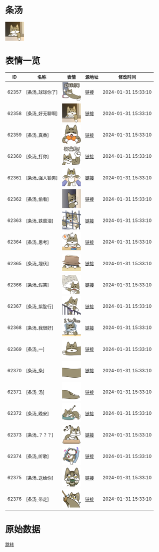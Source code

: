 # 条汤

<img src="./cover.png" height="60" alt="cover" />

# 表情一览

|ID|名称|表情|源地址|修改时间|
|----|----|----|----|----|
|62357|[条汤_球球你了]|<img src="./pic/062357_%5B条汤_球球你了%5D.png" height="60" alt="球球你了"/>|[链接](https://i0.hdslb.com/bfs/garb/bb9bd8272092eaaa8321fd4850592a6b693c0dba.png)|2024-01-31 15:33:10|
|62358|[条汤_好无聊啊]|<img src="./pic/062358_%5B条汤_好无聊啊%5D.png" height="60" alt="好无聊啊"/>|[链接](https://i0.hdslb.com/bfs/garb/a70a9d5e2464abac4fbcaa25a4aba101cf274d58.png)|2024-01-31 15:33:10|
|62359|[条汤_真香]|<img src="./pic/062359_%5B条汤_真香%5D.png" height="60" alt="真香"/>|[链接](https://i0.hdslb.com/bfs/garb/03cf85b22695c9749b406d025402610393dbe4bf.png)|2024-01-31 15:33:10|
|62360|[条汤_打你]|<img src="./pic/062360_%5B条汤_打你%5D.png" height="60" alt="打你"/>|[链接](https://i0.hdslb.com/bfs/garb/e0b16a40b584a197b16156970e67bfd2996046b6.png)|2024-01-31 15:33:10|
|62361|[条汤_强人锁男]|<img src="./pic/062361_%5B条汤_强人锁男%5D.png" height="60" alt="强人锁男"/>|[链接](https://i0.hdslb.com/bfs/garb/7ae442f5a4db8b96bb56111f683db33a19fcfca6.png)|2024-01-31 15:33:10|
|62362|[条汤_偷看]|<img src="./pic/062362_%5B条汤_偷看%5D.png" height="60" alt="偷看"/>|[链接](https://i0.hdslb.com/bfs/garb/8b63f8db602061f3d88ae7001256b1e7787edec6.png)|2024-01-31 15:33:10|
|62363|[条汤_铁窗泪]|<img src="./pic/062363_%5B条汤_铁窗泪%5D.png" height="60" alt="铁窗泪"/>|[链接](https://i0.hdslb.com/bfs/garb/10a9b5fee2084a4120aca9501e19db55c26f1b69.png)|2024-01-31 15:33:10|
|62364|[条汤_思考]|<img src="./pic/062364_%5B条汤_思考%5D.png" height="60" alt="思考"/>|[链接](https://i0.hdslb.com/bfs/garb/6bd49a78bf2d628593dff3fc7d1c71c44db63019.png)|2024-01-31 15:33:10|
|62365|[条汤_埋伏]|<img src="./pic/062365_%5B条汤_埋伏%5D.png" height="60" alt="埋伏"/>|[链接](https://i0.hdslb.com/bfs/garb/f0bb1640515186f9cde600548f2120eb3874c187.png)|2024-01-31 15:33:10|
|62366|[条汤_假笑]|<img src="./pic/062366_%5B条汤_假笑%5D.png" height="60" alt="假笑"/>|[链接](https://i0.hdslb.com/bfs/garb/3e3471628cf12b22787f8f5d22b70f1019081aae.png)|2024-01-31 15:33:10|
|62367|[条汤_紫腚行]|<img src="./pic/062367_%5B条汤_紫腚行%5D.png" height="60" alt="紫腚行"/>|[链接](https://i0.hdslb.com/bfs/garb/c79ded4db5c4db79866e756cdea2d6e9f87a3613.png)|2024-01-31 15:33:10|
|62368|[条汤_我很好]|<img src="./pic/062368_%5B条汤_我很好%5D.png" height="60" alt="我很好"/>|[链接](https://i0.hdslb.com/bfs/garb/88ab92dfc5adfcd2b667ba1f8438a05b178c1fa9.png)|2024-01-31 15:33:10|
|62369|[条汤_一]|<img src="./pic/062369_%5B条汤_一%5D.png" height="60" alt="一"/>|[链接](https://i0.hdslb.com/bfs/garb/2d5e4aed0cdfaf41b08a7607570578cd71e786a1.png)|2024-01-31 15:33:10|
|62370|[条汤_条]|<img src="./pic/062370_%5B条汤_条%5D.png" height="60" alt="条"/>|[链接](https://i0.hdslb.com/bfs/garb/080df5ee8f8c912f5645045e4d55a2b569bb7e65.png)|2024-01-31 15:33:10|
|62371|[条汤_汤]|<img src="./pic/062371_%5B条汤_汤%5D.png" height="60" alt="汤"/>|[链接](https://i0.hdslb.com/bfs/garb/5ba440ac3867c862e4d5c9fad3f0174d10c263c2.png)|2024-01-31 15:33:10|
|62372|[条汤_晚安]|<img src="./pic/062372_%5B条汤_晚安%5D.png" height="60" alt="晚安"/>|[链接](https://i0.hdslb.com/bfs/garb/4e0e8320092642db4fd079614c07a9b7d62299a1.png)|2024-01-31 15:33:10|
|62373|[条汤_？？？]|<img src="./pic/062373_%5B条汤_？？？%5D.png" height="60" alt="？？？"/>|[链接](https://i0.hdslb.com/bfs/garb/b277a5abf9d2c7bf99a7682111c256e7f76183af.png)|2024-01-31 15:33:10|
|62374|[条汤_听歌]|<img src="./pic/062374_%5B条汤_听歌%5D.png" height="60" alt="听歌"/>|[链接](https://i0.hdslb.com/bfs/garb/4e22535d17c44f79b5cbc245bb3b5048c0cd7d18.png)|2024-01-31 15:33:10|
|62375|[条汤_送给你]|<img src="./pic/062375_%5B条汤_送给你%5D.png" height="60" alt="送给你"/>|[链接](https://i0.hdslb.com/bfs/garb/6e159ac050c3c5da8c21bb2c17efe89833a7aef6.png)|2024-01-31 15:33:10|
|62376|[条汤_带走]|<img src="./pic/062376_%5B条汤_带走%5D.png" height="60" alt="带走"/>|[链接](https://i0.hdslb.com/bfs/garb/6fddb858c964e2b79bf212769bbd12ff9512730d.png)|2024-01-31 15:33:10|

# 原始数据

[跳转](./raw.json)

